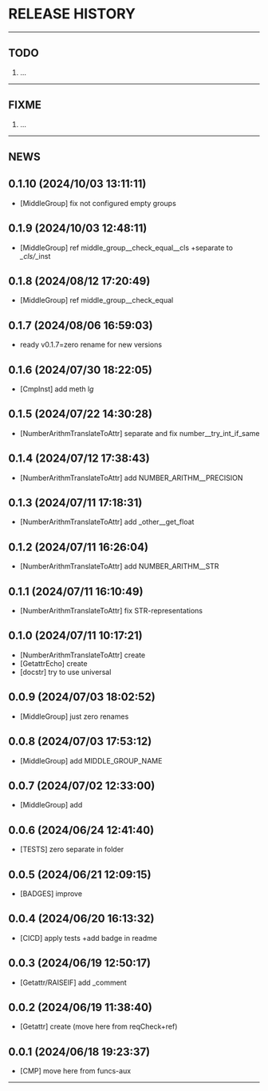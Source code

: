 # RELEASE HISTORY

********************************************************************************
## TODO
1. ...  

********************************************************************************
## FIXME
1. ...  

********************************************************************************
## NEWS

0.1.10 (2024/10/03 13:11:11)
------------------------------
- [MiddleGroup] fix not configured empty groups  

0.1.9 (2024/10/03 12:48:11)
------------------------------
- [MiddleGroup] ref middle_group__check_equal__cls +separate to *_cls/*_inst  

0.1.8 (2024/08/12 17:20:49)
------------------------------
- [MiddleGroup] ref middle_group__check_equal  

0.1.7 (2024/08/06 16:59:03)
------------------------------
- ready v0.1.7=zero rename for new versions  

0.1.6 (2024/07/30 18:22:05)
------------------------------
- [CmpInst] add meth l*g*  

0.1.5 (2024/07/22 14:30:28)
------------------------------
- [NumberArithmTranslateToAttr] separate and fix number__try_int_if_same  

0.1.4 (2024/07/12 17:38:43)
------------------------------
- [NumberArithmTranslateToAttr] add NUMBER_ARITHM__PRECISION  

0.1.3 (2024/07/11 17:18:31)
------------------------------
- [NumberArithmTranslateToAttr] add _other__get_float  

0.1.2 (2024/07/11 16:26:04)
------------------------------
- [NumberArithmTranslateToAttr] add NUMBER_ARITHM__STR  

0.1.1 (2024/07/11 16:10:49)
------------------------------
- [NumberArithmTranslateToAttr] fix STR-representations  

0.1.0 (2024/07/11 10:17:21)
------------------------------
- [NumberArithmTranslateToAttr] create  
- [GetattrEcho] create  
- [docstr] try to use universal  

0.0.9 (2024/07/03 18:02:52)
------------------------------
- [MiddleGroup] just zero renames  

0.0.8 (2024/07/03 17:53:12)
------------------------------
- [MiddleGroup] add MIDDLE_GROUP_NAME  

0.0.7 (2024/07/02 12:33:00)
------------------------------
- [MiddleGroup] add  

0.0.6 (2024/06/24 12:41:40)
------------------------------
- [TESTS] zero separate in folder  

0.0.5 (2024/06/21 12:09:15)
------------------------------
- [BADGES] improve  

0.0.4 (2024/06/20 16:13:32)
------------------------------
- [CICD] apply tests +add badge in readme  

0.0.3 (2024/06/19 12:50:17)
------------------------------
- [Getattr/RAISEIF] add _comment  

0.0.2 (2024/06/19 11:38:40)
------------------------------
- [Getattr] create (move here from reqCheck+ref)  

0.0.1 (2024/06/18 19:23:37)
------------------------------
- [CMP] move here from funcs-aux

********************************************************************************
